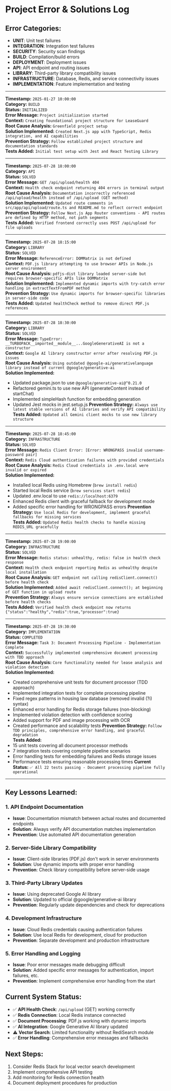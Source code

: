 # Project Error & Solutions Log

## Error Categories:
- **UNIT**: Unit test failures
- **INTEGRATION**: Integration test failures  
- **SECURITY**: Security scan findings
- **BUILD**: Compilation/build errors
- **DEPLOYMENT**: Deployment issues
- **API**: API endpoint and routing issues
- **LIBRARY**: Third-party library compatibility issues
- **INFRASTRUCTURE**: Database, Redis, and service connectivity issues
- **IMPLEMENTATION**: Feature implementation and testing

---

**Timestamp:** `2025-01-27 10:00:00`  
**Category:** `BUILD`  
**Status:** `INITIALIZED`  
**Error Message:** `Project initialization started`  
**Context:** `Creating foundational project structure for LeaseGuard`  
**Root Cause Analysis:** `Greenfield project setup`  
**Solution Implemented:** `Created Next.js app with TypeScript, Redis integration, and AI capabilities`  
**Prevention Strategy:** `Follow established project structure and documentation standards`  
**Tests Added:** `Initial test setup with Jest and React Testing Library`

---

**Timestamp:** `2025-07-28 18:00:00`  
**Category:** `API`  
**Status:** `SOLVED`  
**Error Message:** `GET /api/upload/health 404`  
**Context:** `Health check endpoint returning 404 errors in terminal output`  
**Root Cause Analysis:** `Documentation incorrectly referenced /api/upload/health instead of /api/upload (GET method)`  
**Solution Implemented:** `Updated route comments in src/app/api/upload/route.ts and README.md to reflect correct endpoint`  
**Prevention Strategy:** `Follow Next.js App Router conventions - API routes are defined by HTTP method, not path segments`  
**Tests Added:** `Verified frontend correctly uses POST /api/upload for file uploads`

---

**Timestamp:** `2025-07-28 18:15:00`  
**Category:** `LIBRARY`  
**Status:** `SOLVED`  
**Error Message:** `ReferenceError: DOMMatrix is not defined`  
**Context:** `PDF.js library attempting to use browser APIs in Node.js server environment`  
**Root Cause Analysis:** `pdfjs-dist library loaded server-side but requires browser-specific APIs like DOMMatrix`  
**Solution Implemented:** `Implemented dynamic imports with try-catch error handling in extractTextFromPDF method`  
**Prevention Strategy:** `Use dynamic imports for browser-specific libraries in server-side code`  
**Tests Added:** `Updated healthCheck method to remove direct PDF.js references`

---

**Timestamp:** `2025-07-28 18:30:00`  
**Category:** `LIBRARY`  
**Status:** `SOLVED`  
**Error Message:** `TypeError: __TURBOPACK__imported__module__...GoogleGenerativeAI is not a constructor`  
**Context:** `Google AI library constructor error after resolving PDF.js issues`  
**Root Cause Analysis:** `Using outdated @google-ai/generativelanguage library instead of current @google/generative-ai`  
**Solution Implemented:** 
- Updated package.json to use `@google/generative-ai@^0.21.0`
- Refactored gemini.ts to use new API (generateContent instead of startChat)
- Implemented simpleHash function for embedding generation
- Updated Jest mocks in jest.setup.js
**Prevention Strategy:** `Always use latest stable versions of AI libraries and verify API compatibility`  
**Tests Added:** `Updated all Gemini client mocks to use new library structure`

---

**Timestamp:** `2025-07-28 18:45:00`  
**Category:** `INFRASTRUCTURE`  
**Status:** `SOLVED`  
**Error Message:** `Redis Client Error: [Error: WRONGPASS invalid username-password pair]`  
**Context:** `Redis Cloud authentication failures with provided credentials`  
**Root Cause Analysis:** `Redis Cloud credentials in .env.local were invalid or expired`  
**Solution Implemented:** 
- Installed local Redis using Homebrew (`brew install redis`)
- Started local Redis service (`brew services start redis`)
- Updated .env.local to use `redis://localhost:6379`
- Enhanced Redis client with graceful fallback for development mode
- Added specific error handling for WRONGPASS errors
**Prevention Strategy:** `Use local Redis for development, implement graceful fallbacks for missing services`  
**Tests Added:** `Updated Redis health checks to handle missing REDIS_URL gracefully`

---

**Timestamp:** `2025-07-28 19:00:00`  
**Category:** `INFRASTRUCTURE`  
**Status:** `SOLVED`  
**Error Message:** `Redis status: unhealthy, redis: false in health check response`  
**Context:** `Health check endpoint reporting Redis as unhealthy despite local installation`  
**Root Cause Analysis:** `GET endpoint not calling redisClient.connect() before health check`  
**Solution Implemented:** `Added await redisClient.connect(); at beginning of GET function in upload route`  
**Prevention Strategy:** `Always ensure service connections are established before health checks`  
**Tests Added:** `Verified health check endpoint now returns {"status":"healthy","redis":true,"processor":true}`

---

**Timestamp:** `2025-07-28 19:30:00`  
**Category:** `IMPLEMENTATION`  
**Status:** `COMPLETED`  
**Error Message:** `Task 3: Document Processing Pipeline - Implementation Complete`  
**Context:** `Successfully implemented comprehensive document processing with TDD approach`  
**Root Cause Analysis:** `Core functionality needed for lease analysis and violation detection`  
**Solution Implemented:** 
- Created comprehensive unit tests for document processor (TDD approach)
- Implemented integration tests for complete processing pipeline
- Fixed regex patterns in housing law database (removed invalid (?i) syntax)
- Enhanced error handling for Redis storage failures (non-blocking)
- Implemented violation detection with confidence scoring
- Added support for PDF and image processing with OCR
- Created performance and scalability tests
**Prevention Strategy:** `Follow TDD principles, comprehensive error handling, and graceful degradation`  
**Tests Added:** 
- 15 unit tests covering all document processor methods
- 7 integration tests covering complete pipeline scenarios
- Error handling tests for embedding failures and Redis storage issues
- Performance tests ensuring reasonable processing times
**Current Status:** `✅ All 22 tests passing - Document processing pipeline fully operational`

---

## Key Lessons Learned:

### 1. API Endpoint Documentation
- **Issue**: Documentation mismatch between actual routes and documented endpoints
- **Solution**: Always verify API documentation matches implementation
- **Prevention**: Use automated API documentation generation

### 2. Server-Side Library Compatibility
- **Issue**: Client-side libraries (PDF.js) don't work in server environments
- **Solution**: Use dynamic imports with proper error handling
- **Prevention**: Check library compatibility before server-side usage

### 3. Third-Party Library Updates
- **Issue**: Using deprecated Google AI library
- **Solution**: Updated to official @google/generative-ai library
- **Prevention**: Regularly update dependencies and check for deprecations

### 4. Development Infrastructure
- **Issue**: Cloud Redis credentials causing authentication failures
- **Solution**: Use local Redis for development, cloud for production
- **Prevention**: Separate development and production infrastructure

### 5. Error Handling and Logging
- **Issue**: Poor error messages made debugging difficult
- **Solution**: Added specific error messages for authentication, import failures, etc.
- **Prevention**: Implement comprehensive error handling from the start

## Current System Status:
- ✅ **API Health Check**: `/api/upload` (GET) working correctly
- ✅ **Redis Connection**: Local Redis instance connected
- ✅ **Document Processing**: PDF.js working with dynamic imports
- ✅ **AI Integration**: Google Generative AI library updated
- ⚠️ **Vector Search**: Limited functionality without RediSearch module
- ✅ **Error Handling**: Comprehensive error messages and fallbacks

## Next Steps:
1. Consider Redis Stack for local vector search development
2. Implement comprehensive API testing
3. Add monitoring for Redis connection health
4. Document deployment procedures for production 